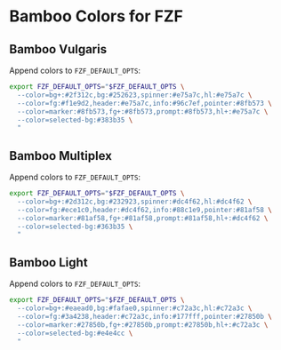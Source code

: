 # Bamboo Colors for FZF

## Bamboo Vulgaris

Append colors to `FZF_DEFAULT_OPTS`:

```sh
export FZF_DEFAULT_OPTS="$FZF_DEFAULT_OPTS \
  --color=bg+:#2f312c,bg:#252623,spinner:#e75a7c,hl:#e75a7c \
  --color=fg:#f1e9d2,header:#e75a7c,info:#96c7ef,pointer:#8fb573 \
  --color=marker:#8fb573,fg+:#8fb573,prompt:#8fb573,hl+:#e75a7c \
  --color=selected-bg:#383b35 \
  "
```

## Bamboo Multiplex

Append colors to `FZF_DEFAULT_OPTS`:

```sh
export FZF_DEFAULT_OPTS="$FZF_DEFAULT_OPTS \
  --color=bg+:#2d312c,bg:#232923,spinner:#dc4f62,hl:#dc4f62 \
  --color=fg:#ece1c0,header:#dc4f62,info:#88c1e9,pointer:#81af58 \
  --color=marker:#81af58,fg+:#81af58,prompt:#81af58,hl+:#dc4f62 \
  --color=selected-bg:#363b35 \
  "
```

## Bamboo Light

Append colors to `FZF_DEFAULT_OPTS`:

```sh
export FZF_DEFAULT_OPTS="$FZF_DEFAULT_OPTS \
  --color=bg+:#eaead0,bg:#fafae0,spinner:#c72a3c,hl:#c72a3c \
  --color=fg:#3a4238,header:#c72a3c,info:#177fff,pointer:#27850b \
  --color=marker:#27850b,fg+:#27850b,prompt:#27850b,hl+:#c72a3c \
  --color=selected-bg:#e4e4cc \
  "
```

